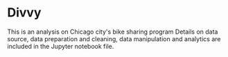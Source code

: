 # Divvy
This is an analysis on Chicago city's bike sharing program 
Details on data source, data preparation and cleaning, data manipulation and analytics are included in the Jupyter notebook file.
